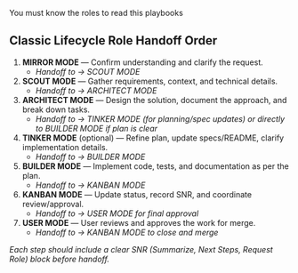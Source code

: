 You must know the roles to read this playbooks

## Classic Lifecycle Role Handoff Order

1) **MIRROR MODE** — Confirm understanding and clarify the request.
   - *Handoff to → SCOUT MODE*
2) **SCOUT MODE** — Gather requirements, context, and technical details.
   - *Handoff to → ARCHITECT MODE*
3) **ARCHITECT MODE** — Design the solution, document the approach, and break down tasks.
   - *Handoff to → TINKER MODE (for planning/spec updates) or directly to BUILDER MODE if plan is clear*
4) **TINKER MODE** (optional) — Refine plan, update specs/README, clarify implementation details.
   - *Handoff to → BUILDER MODE*
5) **BUILDER MODE** — Implement code, tests, and documentation as per the plan.
   - *Handoff to → KANBAN MODE*
6) **KANBAN MODE** — Update status, record SNR, and coordinate review/approval.
   - *Handoff to → USER MODE for final approval*
7) **USER MODE** — User reviews and approves the work for merge.
   - *Handoff to → KANBAN MODE to close and merge*

*Each step should include a clear SNR (Summarize, Next Steps, Request Role) block before handoff.*
